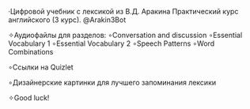 ·Цифровой учебник с лексикой из В.Д. Аракина Практический курс английского (3 курс).
@Arakin3Bot

✧Аудиофайлы для разделов:
∘Conversation and discussion
∘Essential Vocabulary 1
∘Essential Vocabulary 2
∘Speech Patterns
∘Word Combinations

∘Ссылки на Quizlet

∘Дизайнерские картинки для лучшего запоминания лексики

✧Good luck!

